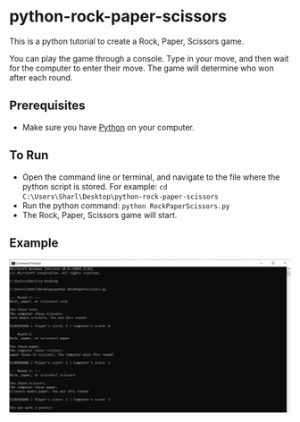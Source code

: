 # python-rock-paper-scissors
This is a python tutorial to create a Rock, Paper, Scissors game.

You can play the game through a console. Type in your move, and then wait for the computer to enter their move. The game will determine who won after each round.

## Prerequisites 

* Make sure you have [Python](https://www.python.org/downloads/) on your computer. 

## To Run

* Open the command line or terminal, and navigate to the file where the python script is stored. For example: `cd C:\Users\Sharl\Desktop\python-rock-paper-scissors`
* Run the python command: `python RockPaperScissors.py`
* The Rock, Paper, Scissors game will start.

## Example

![alt text](example-gameplay.jpg)
